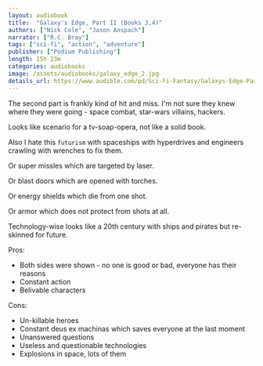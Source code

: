 ```yaml
---
layout: audiobook
title:  "Galaxy's Edge, Part II (Books 3,4)"
authors: ["Nick Cole", "Jason Anspach"]
narrator: ["R.C. Bray"]
tags: ["sci-fi", "action", "adventure"]
publisher: ["Podium Publishing"]
length: 15h 23m
categories: audiobooks
image: /assets/audiobooks/galaxy_edge_2.jpg
details_url: https://www.audible.com/pd/Sci-Fi-Fantasy/Galaxys-Edge-Part-II-Audiobook/B07D3C3GJT
---
```


The second part is frankly kind of hit and miss. I'm not sure they knew where they were going - space combat, star-wars villains, hackers.

Looks like scenario for a tv-soap-opera, not like a solid book. 

Also I hate this `futurism` with spaceships with hyperdrives and engineers crawling with wrenches to fix them.

Or super missles which are targeted by laser. 

Or blast doors which are opened with torches. 

Or energy shields which die from one shot. 

Or armor which does not protect from shots at all.

Technology-wise looks like a 20th century with ships and pirates but re-skinned for future.

Pros:
* Both sides were shown - no one is good or bad, everyone has their reasons
* Constant action
* Belivable characters

Cons: 
* Un-killable heroes
* Constant deus ex machinas which saves everyone at the last moment
* Unanswered questions 
* Useless and questionable technologies
* Explosions in space, lots of them

